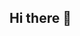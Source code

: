 ## Hi there 👋

<!--
**InspiredKiller/InspiredKiller** is a ✨ _special_ ✨ repository because its `README.md` (this file) appears on your GitHub profile.

Here are some ideas to get you started:

- 🔭 I’m currently working on my MPA degree in USTC
- 🌱 I’m currently learning economic/casual inference/environment
- 👯 I’m looking to collaborate on data processing/R/Stata/Python
- 🤔 I’m looking for help with coding
- 💬 Ask me about anythng
- 📫 How to reach me: gong_ziyang@mail.ustc.edu.cn
- 😄 Pronouns: He/Him
- ⚡ Fun fact: 
-->
